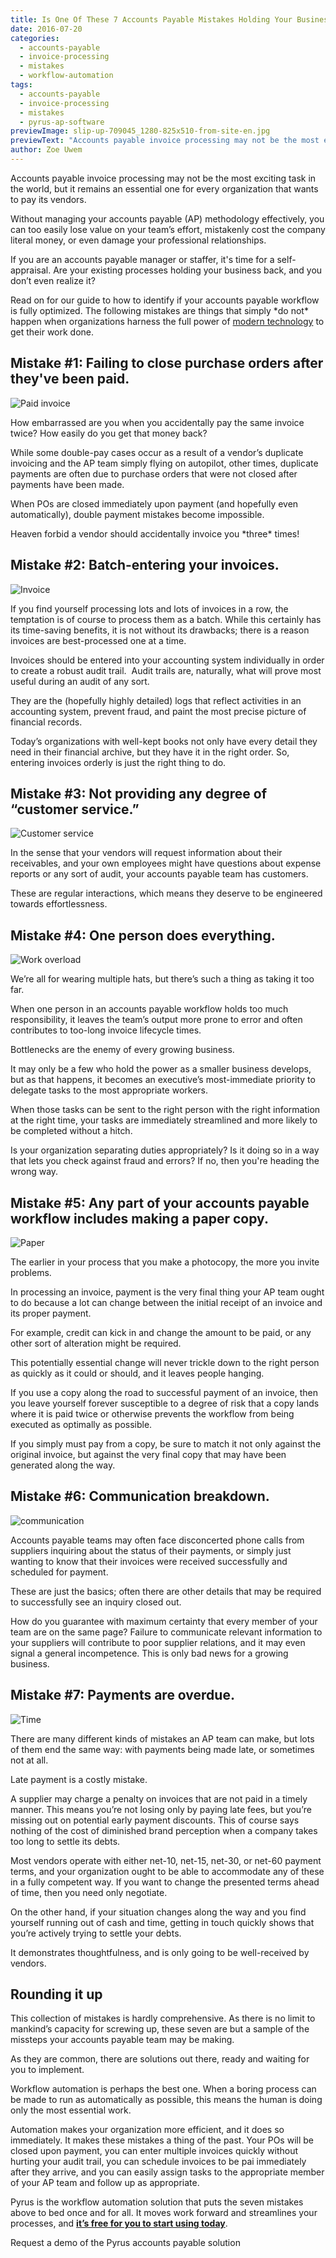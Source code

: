 ```yaml
---
title: Is One Of These 7 Accounts Payable Mistakes Holding Your Business Back?
date: 2016-07-20
categories:
  - accounts-payable
  - invoice-processing
  - mistakes
  - workflow-automation
tags:
  - accounts-payable
  - invoice-processing
  - mistakes
  - pyrus-ap-software
previewImage: slip-up-709045_1280-825x510-from-site-en.jpg
previewText: "Accounts payable invoice processing may not be the most exciting task in the world, but it remains an essential one for every organization that wants to pay its vendors."
author: Zoe Uwem
---
```

Accounts payable invoice processing may not be the most exciting task in the world, but it remains an essential one for every organization that wants to pay its vendors.

Without managing your accounts payable (AP) methodology effectively, you can too easily lose value on your team’s effort, mistakenly cost the company literal money, or even damage your professional relationships.

If you are an accounts payable manager or staffer, it's time for a self-appraisal. Are your existing processes holding your business back, and you don’t even realize it?

Read on for our guide to how to identify if your accounts payable workflow is fully optimized. The following mistakes are things that simply \*do not\* happen when organizations harness the full power of [modern technology](https://pyrus.com/en/accounts-payable) to get their work done.

## **Mistake #1: Failing to close purchase orders after they've been paid.**

![Paid invoice ](invoice-153413_1280.webp)

How embarrassed are you when you accidentally pay the same invoice twice? How easily do you get that money back?

While some double-pay cases occur as a result of a vendor’s duplicate invoicing and the AP team simply flying on autopilot, other times, duplicate payments are often due to purchase orders that were not closed after payments have been made.

When POs are closed immediately upon payment (and hopefully even automatically), double payment mistakes become impossible.

Heaven forbid a vendor should accidentally invoice you \*three\* times!

## **Mistake #2: Batch-entering your invoices.**

![Invoice ](pay-598853_1280.webp)

If you find yourself processing lots and lots of invoices in a row, the temptation is of course to process them as a batch. While this certainly has its time-saving benefits, it is not without its drawbacks; there is a reason invoices are best-processed one at a time.

Invoices should be entered into your accounting system individually in order to create a robust audit trail.  Audit trails are, naturally, what will prove most useful during an audit of any sort.

They are the (hopefully highly detailed) logs that reflect activities in an accounting system, prevent fraud, and paint the most precise picture of financial records.

Today’s organizations with well-kept books not only have every detail they need in their financial archive, but they have it in the right order. So, entering invoices orderly is just the right thing to do.

## **Mistake #3: Not providing any degree of “customer service.”**

![Customer service ](2.jpeg)

In the sense that your vendors will request information about their receivables, and your own employees might have questions about expense reports or any sort of audit, your accounts payable team has customers.

These are regular interactions, which means they deserve to be engineered towards effortlessness.

## **Mistake #4: One person does everything.**

![Work overload](business-19156_1280.webp)

We’re all for wearing multiple hats, but there’s such a thing as taking it too far.

When one person in an accounts payable workflow holds too much responsibility, it leaves the team’s output more prone to error and often contributes to too-long invoice lifecycle times.

Bottlenecks are the enemy of every growing business.

It may only be a few who hold the power as a smaller business develops, but as that happens, it becomes an executive’s most-immediate priority to delegate tasks to the most appropriate workers.

When those tasks can be sent to the right person with the right information at the right time, your tasks are immediately streamlined and more likely to be completed without a hitch.

Is your organization separating duties appropriately? Is it doing so in a way that lets you check against fraud and errors? If no, then you're heading the wrong way.

## **Mistake #5: Any part of your accounts payable workflow includes making a paper copy.**

![Paper](paper-568156_1280.webp)

The earlier in your process that you make a photocopy, the more you invite problems.

In processing an invoice, payment is the very final thing your AP team ought to do because a lot can change between the initial receipt of an invoice and its proper payment.

For example, credit can kick in and change the amount to be paid, or any other sort of alteration might be required.

This potentially essential change will never trickle down to the right person as quickly as it could or should, and it leaves people hanging.

If you use a copy along the road to successful payment of an invoice, then you leave yourself forever susceptible to a degree of risk that a copy lands where it is paid twice or otherwise prevents the workflow from being executed as optimally as possible.

If you simply must pay from a copy, be sure to match it not only against the original invoice, but against the very final copy that may have been generated along the way.

## **Mistake #6: Communication breakdown.**

![communication ](communication-1015376_1280.webp)

Accounts payable teams may often face disconcerted phone calls from suppliers inquiring about the status of their payments, or simply just wanting to know that their invoices were received successfully and scheduled for payment.

These are just the basics; often there are other details that may be required to successfully see an inquiry closed out.

How do you guarantee with maximum certainty that every member of your team are on the same page? Failure to communicate relevant information to your suppliers will contribute to poor supplier relations, and it may even signal a general incompetence. This is only bad news for a growing business.

## **Mistake #7: Payments are overdue.**

![Time](alarm-clock-590383_1280.webp)

There are many different kinds of mistakes an AP team can make, but lots of them end the same way: with payments being made late, or sometimes not at all.

Late payment is a costly mistake.

A supplier may charge a penalty on invoices that are not paid in a timely manner. This means you’re not losing only by paying late fees, but you’re missing out on potential early payment discounts. This of course says nothing of the cost of diminished brand perception when a company takes too long to settle its debts.

Most vendors operate with either net-10, net-15, net-30, or net-60 payment terms, and your organization ought to be able to accommodate any of these in a fully competent way. If you want to change the presented terms ahead of time, then you need only negotiate.

On the other hand, if your situation changes along the way and you find yourself running out of cash and time, getting in touch quickly shows that you’re actively trying to settle your debts.

It demonstrates thoughtfulness, and is only going to be well-received by vendors.

## **Rounding it up**

This collection of mistakes is hardly comprehensive. As there is no limit to mankind’s capacity for screwing up, these seven are but a sample of the missteps your accounts payable team may be making.

As they are common, there are solutions out there, ready and waiting for you to implement.

Workflow automation is perhaps the best one. When a boring process can be made to run as automatically as possible, this means the human is doing only the most essential work.

Automation makes your organization more efficient, and it does so immediately. It makes these mistakes a thing of the past. Your POs will be closed upon payment, you can enter multiple invoices quickly without hurting your audit trail, you can schedule invoices to be pai immediately after they arrive, and you can easily assign tasks to the appropriate member of your AP team and follow up as appropriate.

Pyrus is the workflow automation solution that puts the seven mistakes above to bed once and for all. It moves work forward and streamlines your processes, and **[it’s free for you to start using today](https://pyrus.com/en/accounts-payable)**.

Request a demo of the Pyrus accounts payable solution